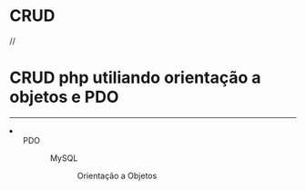 # CRUD
//<h1>CRUD php utiliando orientação a objetos e PDO</h1>
<hr>
<li>
  <ul>PDO<ul>
  <ul>MySQL<ul>
  <ul>Orientação a Objetos<ul>
</li>
